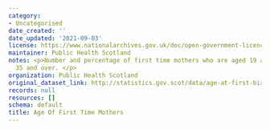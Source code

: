 ```yaml
---
category:
- Uncategorised
date_created: ''
date_updated: '2021-09-03'
license: https://www.nationalarchives.gov.uk/doc/open-government-licence/version/3/
maintainer: Public Health Scotland
notes: <p>Number and percentage of first time mothers who are aged 19 and under, or
  35 and over. </p>
organization: Public Health Scotland
original_dataset_link: http://statistics.gov.scot/data/age-at-first-birth
records: null
resources: []
schema: default
title: Age Of First Time Mothers
---
```

